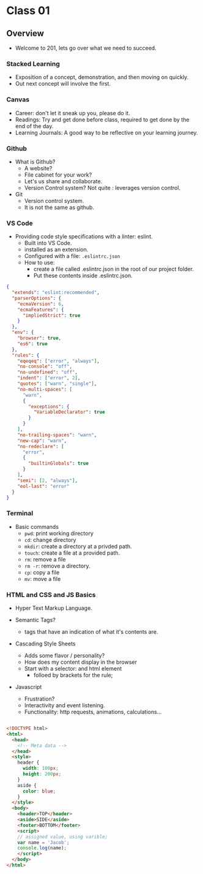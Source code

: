 # Class 01

## Overview

- Welcome to 201, lets go over what we need to succeed.

### Stacked Learning

- Exposition of a concept, demonstration, and then moving on quickly.
- Out next concept will involve the first.

### Canvas

- Career: don't let it sneak up you, please do it.
- Readings: Try and get done before class,  required to get done by the end of the day.
- Learning Journals: A good way to be reflective on your learning journey.

### Github

- What is Github?
  - A website?
  - File cabinet for your work?
  - Let's us share and collaborate.
  - Version Control system? Not quite : leverages version control.
- Git
  - Version control system.
  - It is not the same as github.

### VS Code

- Providing code style specifications with a linter: eslint.
  - Built into VS Code.
  - installed as an extension.
  - Configured with a file: `.eslintrc.json`
  - How to use:
    - create a file called .eslintrc.json in the root of our project folder.
    - Put these contents inside .eslintrc.json.

```json
{
  "extends": "eslint:recommended",
  "parserOptions": {
    "ecmaVersion": 6,
    "ecmaFeatures": {
      "impliedStrict": true
    }
  },
  "env": {
    "browser": true,
    "es6": true
  },
  "rules": {
    "eqeqeq": ["error", "always"],
    "no-console": "off",
    "no-undefined": "off",
    "indent": ["error", 2],
    "quotes": ["warn", "single"],
    "no-multi-spaces": [
      "warn",
      {
        "exceptions": {
          "VariableDeclarator": true
        }
      }
    ],
    "no-trailing-spaces": "warn",
    "new-cap": "warn",
    "no-redeclare": [
      "error",
      {
        "builtinGlobals": true
      }
    ],
    "semi": [2, "always"],
    "eol-last": "error"
  }
}
```

### Terminal

- Basic commands
  - `pwd`: print working directory
  - `cd`: change directory
  - `mkdir`: create a directory at a privded path.
  - `touch`: create a file at a provided path.
  - `rm`: remove a file
  - `rm -r`: remove a directory.
  - `cp`: copy a file
  - `mv`: move a file

### HTML and CSS and JS Basics

- Hyper Text Markup Language.
- Semantic Tags?
  - tags that have an indication of what it's contents are.

- Cascading Style Sheets
  - Adds some flavor / personality?
  - How does my content display in the browser
  - Start with a selector: and html element
    - folloed by brackets for the rule;

- Javascript
  - Frustration?
  - Interactivity and event listening.
  - Functionality: http requests, animations, calculations...

```html

<!DOCTYPE html>
<html>
  <head>
    <!-- Meta data -->
  </head>
  <style>
    header {
      width: 100px;
      height: 200px;
    }
    aside {
      color: blue;
    }
  </style>
  <body>
    <header>TOP</header> 
    <aside>SIDE</aside>
    <footer>BOTTOM</footer>
    <script>
    // assigned value, using varible;
    var name = 'Jacob';
    console.log(name);
    </script>
  </body>
</html>
```